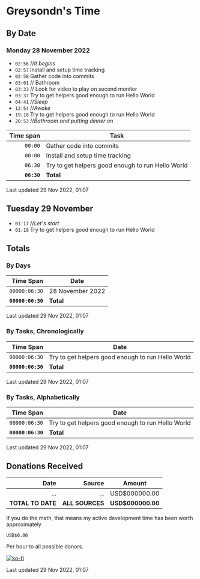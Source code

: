 # Greysondn's Time

## By Date

### Monday 28 November 2022

- `02:56` //_It begins_
- `02:57` Install and setup time tracking
- `02:58` Gather code into commits
- `03:01` // Bathroom
- `03:33` // Look for video to play on second monitor
- `03:37` Try to get helpers good enough to run Hello World
- `04:41` //_Sleep_
- `12:54` //_Awake_
- `19:18` Try to get helpers good enough to run Hello World
- `20:53` //_Bathroom and putting dinner on_

| Time span          | Task                                              |
| -----------------: | ------------------------------------------------- |
|          `00:00`   | Gather code into commits                          |
|          `00:00`   | Install and setup time tracking                   |
|          `06:30`   | Try to get helpers good enough to run Hello World |
|        **`06:30`** | **Total**                                         |

Last updated 29 Nov 2022, 01:07

## Tuesday 29 November

- `01:17` //_Let's start_
- `01:18` Try to get helpers good enough to run Hello World

## Totals

### By Days

| Time Span          | Date                                              |
| -----------------: | ------------------------------------------------- |
|    `00000:06:30`   | 28 November 2022                                  |
|  **`00000:06:30`** | **Total**                                         |

Last updated 29 Nov 2022, 01:07

### By Tasks, Chronologically

| Time Span          | Date                                              |
| -----------------: | ------------------------------------------------- |
|    `00000:06:30`   | Try to get helpers good enough to run Hello World |
|  **`00000:06:30`** | **Total**                                         |

Last updated 29 Nov 2022, 01:07

### By Tasks, Alphabetically

| Time Span          | Date                                              |
| -----------------: | ------------------------------------------------- |
|    `00000:06:30`   | Try to get helpers good enough to run Hello World |
|  **`00000:06:30`** | **Total**                                         |

Last updated 29 Nov 2022, 01:07

## Donations Received

| Date               | Source                 | Amount                   |
| -----------------: | ---------------------: | ------------------------ |
|      ...           | ...                    | USD$000000.00            |
| **TOTAL TO DATE**  | **ALL SOURCES**        | **USD$000000.00**        |

If you do the math, that means my active development time has been worth
approximately

`USD$0.00`

Per hour to all possible donors.

[![ko-fi](https://ko-fi.com/img/githubbutton_sm.svg)](https://ko-fi.com/Q5Q710S8R)

Last updated 29 Nov 2022, 01:07